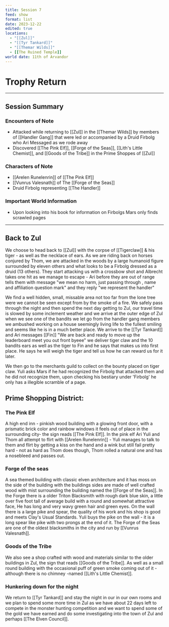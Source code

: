```yaml
---
title: Session 7
feed: show
format: list
date: 2023-12-22
edited: true
locations:
  - "[[Zul]]"
  - "[[Tyr Tankard]]"
  - "[[Themar Wilds]]"
  - [[The Ruined Temple]]
world date: 11th of Arvandor
---
```

# Trophy Return
----
## Session Summary
### Encounters of Note
- Attacked while returning to [[Zul]] in the [[Themar Wilds]] by members of [[Handler Gang]] that were led or accompanied by a Druid Firbolg who Ari Messaged as we rode away
- Discovered [[The Pink Elf]], [[Forge of the Seas]], [[Lith's Little Chemist]], and [[Goods of the Tribe]] in the Prime Shoppes of [[Zul]]
### Characters of Note
- [[Arelen Runelenrin]] of [[The Pink Elf]]
- [[Vunrus Valesnath]] of The [[Forge of the Seas]]
- Druid Firbolg representing [[The Handler]]
### Important World Information
- Upon looking into his book for information on Firbolgs Mars only finds scrawled pages 

-----
## Back to Zul
We choose to head back to [[Zul]] with the corpse of [[Tigerclaw]] & his tiger - as well as the necklace of ears. As we are riding back on horses conjured by Thom, we are attacked in the woods by a large humanoid figure surrounded by eleven others and what looks to be a Firbolg dressed as a druid (13 others). They start attacking us with a crossbow shot and Albrecht takes one hit as we manage to escape - Ari before they are out of range tells them with message "we mean no harm, just passing through , name and affiliation question mark" and they reply "we represent the handler"

We find a well hidden, small, missable area not too far from the lone tree were we cannot be seen except from by the smoke of a fire. We safely pass through the night and then spend the next day getting to Zul, our travel time is slowed by some inclement weather and we arrive at the outer edge of Zul when we see one of the bandits we let go from the handler gang members we ambushed working on a house seemingly living life to the fullest smiling and seems like he is in a much better place. We arrive to the [[Tyr Tankard]] and Ari messages [[Fin]] "We are back and ready to move up the leaderboard meet you out front byeee" we deliver tiger claw and the 10 bandits ears as well as the tiger to Fin and he says that makes us into first place. He says he will weigh the tiger and tell us how he can reward us for it later.

We then go to the merchants guild to collect on the bounty placed on tiger claw. Yuli asks Mars if he had recognized the Firbolg that attacked them and he did not recognize them, upon checking his bestiary under 'Firbolg' he only has a illegible scramble of a page. 
## Prime Shopping District:
### The Pink Elf
A high end inn -  pinkish wood building with a glowing front door, with a prismatic brick color and rainbow windows it feels out of place in the surrounding city- the sign reads [[The Pink Elf]].
In the pink elf Ari Yuli and Thom all attempt to flirt with [[Arelen Runelenrin]] - Yuli manages to talk to them and flirt by getting a kiss on the hand and a wink but still fail pretty hard - not as hard as Thom does though, Thom rolled a natural one and has a nosebleed and passes out.
### Forge of the seas
A sea themed building with classic elven architecture and it has moss on the side of the building with the buildings sides are made of well crafted wood with mist surrounding the building named the [[Forge of the Seas]].
In the Forge there is a older Triton Blacksmith with rough dark blue skin, a little over five foot tall of average build with a round and somewhat attractive face, He has long and very wavy green hair and green eyes. 
On the wall there is a large pike and spear, the quality of his work and his shop is good and meets Clay's Usual Standards. Yuli buys the pike on the wall - it is a long spear like pike with two prongs at the end of it. 
The Forge of the Seas are one of the oldest blacksmiths in the city and run by [[Vunrus Valesnath]].
### Goods of the Tribe
We also see a shop crafted with wood and materials similar to the older buildings in Zul, the sign that reads [[Goods of the Tribe]]. 
As well as a small round building with the occasional puff of green smoke coming out of it -although there is no chimney -named [[Lith's Little Chemist]].

### Hunkering down for the night
We return to [[Tyr Tankard]] and stay the night in our in our own rooms and we plan to spend some more time in Zul as we have about 22 days left to compete in the monster hunting competition and we want to spend some of the gold we have earned and do some investigating into the town of Zul and perhaps [[The Elven Council]]. 

